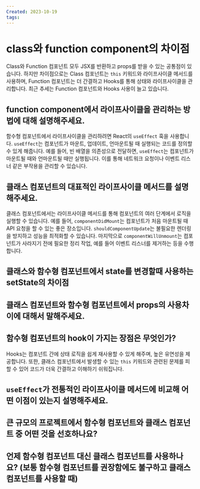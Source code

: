 ```yaml
---
Created: 2023-10-19
tags:
---
```

# class와 function component의 차이점
Class와 Function 컴포넌트 모두 JSX를 반환하고 props를 받을 수 있는 공통점이 있습니다. 하지만 차이점으로는 Class 컴포넌트는 `this` 키워드와 라이프사이클 메서드를 사용하며, Function 컴포넌트는 더 간결하고 Hooks를 통해 상태와 라이프사이클을 관리합니다. 최근 추세는 Function 컴포넌트와 Hooks 사용이 늘고 있습니다.
## function component에서 라이프사이클을 관리하는 방법에 대해 설명해주세요.
함수형 컴포넌트에서 라이프사이클을 관리하려면 React의 `useEffect` 훅을 사용합니다. `useEffect`는 컴포넌트가 마운트, 업데이트, 언마운트될 때 실행되는 코드를 정의할 수 있게 해줍니다. 예를 들어, 빈 배열을 의존성으로 전달하면, `useEffect`는 컴포넌트가 마운트될 때와 언마운트될 때만 실행됩니다. 이를 통해 네트워크 요청이나 이벤트 리스너 같은 부작용을 관리할 수 있습니다.
## 클래스 컴포넌트의 대표적인 라이프사이클 메서드를 설명해주세요.
클래스 컴포넌트에서는 라이프사이클 메서드를 통해 컴포넌트의 여러 단계에서 로직을 실행할 수 있습니다. 예를 들어, `componentDidMount`는 컴포넌트가 처음 마운트될 때 API 요청을 할 수 있는 좋은 장소입니다. `shouldComponentUpdate`는 불필요한 렌더링을 방지하고 성능을 최적화할 수 있습니다. 마지막으로 `componentWillUnmount`는 컴포넌트가 사라지기 전에 필요한 정리 작업, 예를 들어 이벤트 리스너를 제거하는 등을 수행합니다.
## 클래스와 함수형 컴포넌트에서 state를 변경할때 사용하는 setState의 차이점
## 클래스 컴포넌트와 함수형 컴포넌트에서 props의 사용차이에 대해서 말해주세요.
## 함수형 컴포넌트의 hook이 가지는 장점은 무엇인가?
Hooks는 컴포넌트 간에 상태 로직을 쉽게 재사용할 수 있게 해주며, 높은 유연성을 제공합니다. 또한, 클래스 컴포넌트에서 발생할 수 있는 `this` 키워드와 관련된 문제를 피할 수 있어 코드가 더욱 간결하고 이해하기 쉬워집니다.
## `useEffect`가 전통적인 라이프사이클 메서드에 비교해 어떤 이점이 있는지 설명해주세요.
## 큰 규모의 프로젝트에서 함수형 컴포넌트와 클래스 컴포넌트 중 어떤 것을 선호하나요?
## 언제 함수형 컴포넌트 대신 클래스 컴포넌트를 사용하나요? (보통 함수형 컴포넌트를 권장함에도 불구하고 클래스 컴포넌트를 사용할 때)
